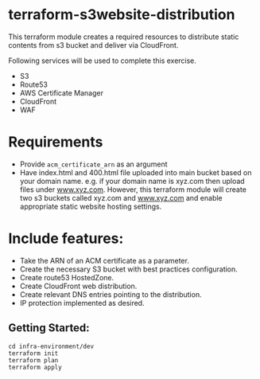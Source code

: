 # terraform-s3website-distribution

This terraform module creates a required resources to distribute static contents from s3 bucket and deliver via CloudFront.

Following services will be used to complete this exercise.
- S3
- Route53
- AWS Certificate Manager
- CloudFront
- WAF

# Requirements
* Provide `acm_certificate_arn` as an argument
* Have index.html and 400.html file uploaded into main bucket based on your domain name. e.g. if your domain name is xyz.com then upload
files under www.xyz.com. However, this terraform module will create two s3 buckets called xyz.com and www.xyz.com and enable appropriate static website hosting settings.

# Include features:
* Take the ARN of an ACM certificate as a parameter.
* Create the necessary S3 bucket with best practices configuration.
* Create route53 HostedZone.
* Create CloudFront web distribution.
* Create relevant DNS entries pointing to the distribution.
* IP protection implemented as desired.

## Getting Started:
    cd infra-environment/dev
	terraform init
	terraform plan
	terraform apply
